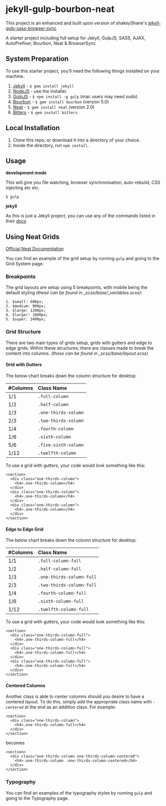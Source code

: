 # jekyll-gulp-bourbon-neat

This project is an enhanced and built upon version of shakeyShane's [jekyll-gulp-sass-browser-sync](https://github.com/shakyShane/jekyll-gulp-sass-browser-sync)

A starter project including full setup for Jekyll, GulpJS, SASS, AJAX, AutoPrefixer, Bourbon, Neat &amp; BrowserSync

## System Preparation

To use this starter project, you'll need the following things installed on your machine.

1. [Jekyll](http://jekyllrb.com/) - `$ gem install jekyll`
2. [NodeJS](http://nodejs.org) - use the installer.
3. [GulpJS](https://github.com/gulpjs/gulp) - `$ npm install -g gulp` (mac users may need sudo)
4. [Bourbon](https://github.com/thoughtbot/bourbon) - `$ gem install bourbon` (version 5.0)
5. [Neat](https://github.com/thoughtbot/neat) - `$ gem install neat` (version 2.0)
6. [Bitters](https://github.com/thoughtbot/bitters) - `$ gem install bitters`

## Local Installation

1. Clone this repo, or download it into a directory of your choice.
2. Inside the directory, run `npm install`.

## Usage

**development mode**

This will give you file watching, browser synchronisation, auto-rebuild, CSS injecting etc etc.

```shell
$ gulp
```

**jekyll**

As this is just a Jekyll project, you can use any of the commands listed in their [docs](http://jekyllrb.com/docs/usage/)

## Using Neat Grids

[Official Neat Documentation](http://neat.bourbon.io/docs/latest/)

You can find an example of the grid setup by running `gulp` and going to the Grid System page.

### Breakpoints

The grid layouts are setup using 5 breakpoints, with mobile being the default styling *(these can be found in _scss/base/_variables.scss)*:

```
1. $small: 600px;
2. $medium: 900px;
3. $large: 1200px;
4. $larger: 1800px;
5. $super: 2400px;
```

### Grid Structure

There are two main types of grids setup, grids with gutters and edge to edge grids. Within these structures, there are classes made to break the content into columns. *(these can be found in _scss/base/layout.scss)*

#### Grid with Gutters

The below chart breaks down the column structure for desktop:

| #Columns | Class Name    |
| :- | :------------------- |
| 1/1  | `.full-column`       |
| 1/2  | `.half-column`       |
| 1/3  | `.one-thirds-column` |
| 2/3  | `.two-thirds-column` |
| 1/4  | `.fourth-column`     |
| 1/6  | `.sixth-column`      |
| 5/6  | `.five-sixth-column` |
| 1/12 | `.twelfth-column`    |



To use a grid with gutters, your code would look something like this:

```
<section>
  <div class="one-thirds-column">
    <h4>.one-thirds-column</h4>
  </div>
  <div class="one-thirds-column">
    <h4>.one-thirds-column</h4>
  </div>
  <div class="one-thirds-column">
    <h4>.one-thirds-column</h4>
  </div>
</section>
```

#### Edge to Edge Grid

The below chart breaks down the column structure for desktop:

| #Columns | Class Name    |
| :- | :------------------- |
| 1/1  | `.full-column-full`       |
| 1/2  | `.half-column-full`       |
| 1/3  | `.one-thirds-column-full` |
| 2/3  | `.two-thirds-column-full` |
| 1/4  | `.fourth-column-full`     |
| 1/6  | `.sixth-column-full`      |
| 1/12 | `.twelfth-column-full`    |

To use a grid with gutters, your code would look something like this:

```
<section>
  <div class="one-thirds-column-full">
    <h4>.one-thirds-column-full</h4>
  </div>
  <div class="one-thirds-column-full">
    <h4>.one-thirds-column-full</h4>
  </div>
  <div class="one-thirds-column-full">
    <h4>.one-thirds-column-full</h4>
  </div>
</section>
```

#### Centered Columns

Another class is able to center columns should you desire to have a centered layout. To do this, simply add the appropriate class name with `-centered` at the end as an addition class. For example:

```
<section>
  <div class="one-thirds-column">
    <h4>.one-thirds-column-full</h4>
  </div>
</section>
```

becomes

```
<section>
  <div class="one-thirds-column one-thirds-column-centered">
    <h4>.one-thirds-column .one-thirds-column-centered</h4>
  </div>
</section>
```

### Typography

You can find an examples of the typography styles by running `gulp` and going to the Typography page.
